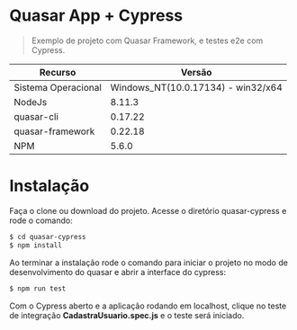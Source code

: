 # Quasar App + Cypress 

> Exemplo de projeto com Quasar Framework, e testes e2e com Cypress.

| Recurso | Versão |
| ------ | ------ |
| Sistema Operacional |  Windows_NT(10.0.17134) - win32/x64 |
| NodeJs | 8.11.3 |
| quasar-cli | 0.17.22 |
| quasar-framework | 0.22.18 |
| NPM | 5.6.0 |

# Instalação

Faça o clone ou download do projeto.
Acesse o diretório quasar-cypress e rode o comando:

```sh
$ cd quasar-cypress
$ npm install 
```

Ao terminar a instalação rode o comando para iniciar o projeto no modo de desenvolvimento do quasar e abrir a interface do cypress:
```sh
$ npm run test
```

Com o Cypress aberto e a aplicação rodando em localhost, clique no teste de integração **CadastraUsuario.spec.js** e o teste será iniciado.